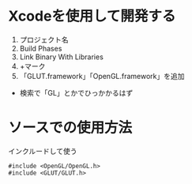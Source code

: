 # Xcodeを使用して開発する
1. プロジェクト名
2. Build Phases
3. Link Binary With Libraries
4. +マーク
5. 「GLUT.framework」「OpenGL.framework」を追加
  - 検索で「GL」とかでひっかかるはず

# ソースでの使用方法
インクルードして使う

```c＋＋
#include <OpenGL/OpenGL.h>
#include <GLUT/GLUT.h>
```
